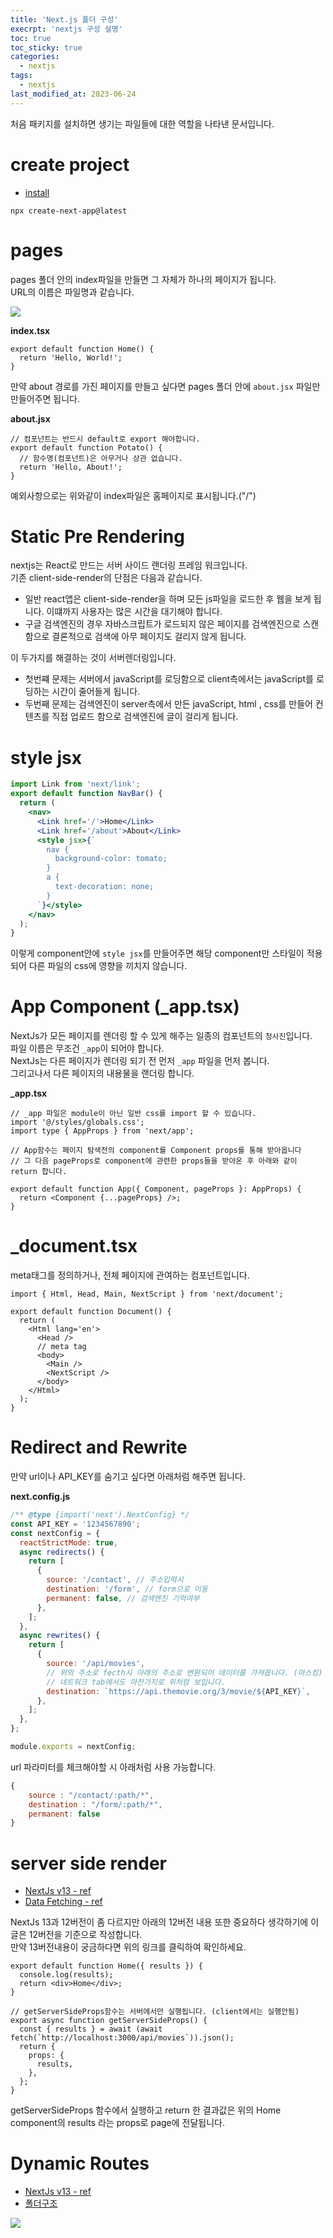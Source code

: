 ```yaml
---
title: 'Next.js 폴더 구성'
execrpt: 'nextjs 구성 설명'
toc: true
toc_sticky: true
categories:
  - nextjs
tags:
  - nextjs
last_modified_at: 2023-06-24
---
```


처음 패키지를 설치하면 생기는 파일들에 대한 역할을 나타낸 문서입니다.

# create project

- [install](https://nextjs.org/docs/getting-started/installation)

```
npx create-next-app@latest
```

# pages

pages 폴더 안의 index파일을 만들면 그 자체가 하나의 페이지가 됩니다.  
URL의 이름은 파일명과 같습니다.

![](https://github.com/jsdmas/tailwind-practice/assets/105098581/fbd0207f-2b03-4f5e-93c7-5f1dcc366c85)

**index.tsx**

```tsx
export default function Home() {
  return 'Hello, World!';
}
```

만약 about 경로를 가진 페이지를 만들고 싶다면 pages 폴더 안에 `about.jsx` 파일만 만들어주면 됩니다.

**about.jsx**

```tsx
// 컴포넌트는 반드시 default로 export 해야합니다.
export default function Potato() {
  // 함수명(컴포넌트)은 아무거나 상관 없습니다.
  return 'Hello, About!';
}
```

예외사항으로는 위와같이 index파일은 홈페이지로 표시됩니다.("/")

# Static Pre Rendering

nextjs는 React로 만드는 서버 사이드 랜더링 프레임 워크입니다.  
기존 client-side-render의 단점은 다음과 같습니다.

- 일반 react앱은 client-side-render을 하며 모든 js파일을 로드한 후 웹을 보게 됩니다. 이떄까지 사용자는 많은 시간을 대기해야 합니다.
- 구글 검색엔진의 경우 자바스크립트가 로드되지 않은 페이지를 검색엔진으로 스캔함으로 결론적으로 검색에 아무 페이지도 걸리지 않게 됩니다.

이 두가지를 해결하는 것이 서버렌더링입니다.

- 첫번쨰 문제는 서버에서 javaScript를 로딩함으로 client측에서는 javaScript를 로딩하는 시간이 줄어들게 됩니다.
- 두번째 문제는 검색엔진이 server측에서 만든 javaScript, html , css를 만들어 컨텐츠를 직접 업로드 함으로 검색엔진에 글이 걸리게 됩니다.

# style jsx

```jsx
import Link from 'next/link';
export default function NavBar() {
  return (
    <nav>
      <Link href='/'>Home</Link>
      <Link href='/about'>About</Link>
      <style jsx>{`
        nav {
          background-color: tomato;
        }
        a {
          text-decoration: none;
        }
      `}</style>
    </nav>
  );
}
```

이렇게 component안에 `style jsx`를 만들어주면 해당 component만 스타일이 적용되어 다른 파일의 css에 영향을 끼치지 않습니다.

# App Component (\_app.tsx)

NextJs가 모든 페이지를 렌더링 할 수 있게 해주는 일종의 컴포넌트의 `청사진`입니다.  
파일 이름은 무조건 `_app`이 되어야 합니다.  
NextJs는 다른 페이지가 렌더링 되기 전 먼저 `_app` 파일을 먼저 봅니다.  
그리고나서 다른 페이지의 내용물을 랜더링 합니다.

**\_app.tsx**

```tsx
// _app 파일은 module이 아닌 일반 css를 import 할 수 있습니다.
import '@/styles/globals.css';
import type { AppProps } from 'next/app';

// App함수는 페이지 탐색전의 component를 Component props를 통해 받아옵니다
// 그 다음 pageProps로 component에 관련한 props들을 받아온 후 아래와 같이 return 합니다.

export default function App({ Component, pageProps }: AppProps) {
  return <Component {...pageProps} />;
}
```

# \_document.tsx

meta태그를 정의하거나, 전체 페이지에 관여하는 컴포넌트입니다.

```tsx
import { Html, Head, Main, NextScript } from 'next/document';

export default function Document() {
  return (
    <Html lang='en'>
      <Head />
      // meta tag
      <body>
        <Main />
        <NextScript />
      </body>
    </Html>
  );
}
```

# Redirect and Rewrite

만약 url이나 API_KEY를 숨기고 싶다면 아래처럼 해주면 됩니다.

**next.config.js**

```js
/** @type {import('next').NextConfig} */
const API_KEY = '1234567890';
const nextConfig = {
  reactStrictMode: true,
  async redirects() {
    return [
      {
        source: '/contact', // 주소입력시
        destination: '/form', // form으로 이동
        permanent: false, // 검색엔진 기억여부
      },
    ];
  },
  async rewrites() {
    return [
      {
        source: '/api/movies',
        // 위의 주소로 fecth시 아래의 주소로 변환되어 데이터를 가져옵니다. (마스킹)
        // 네트워크 tab에서도 마찬가지로 위처럼 보입니다.
        destination: `https://api.themovie.org/3/movie/${API_KEY}`,
      },
    ];
  },
};

module.exports = nextConfig;
```

url 파라미터를 체크해야할 시 아래처럼 사용 가능합니다.

```js
{
    source : "/contact/:path/*",
    destination : "/form/:path/*",
    permanent: false
}
```

# server side render

- [NextJs v13 - ref](https://nextjs.org/docs/app/building-your-application/data-fetching/fetching)
- [Data Fetching - ref](https://ahnanne.tistory.com/92)

NextJs 13과 12버전이 좀 다르지만 아래의 12버전 내용 또한 중요하다 생각하기에 이 글은 12버전을 기준으로 작성합니다.  
만약 13버전내용이 궁금하다면 위의 링크를 클릭하여 확인하세요.

```tsx
export default function Home({ results }) {
  console.log(results);
  return <div>Home</div>;
}

// getServerSideProps함수는 서버에서만 실행됩니다. (client에서는 실행안됨)
export async function getServerSideProps() {
  const { results } = await (await fetch(`http://localhost:3000/api/movies`)).json();
  return {
    props: {
      results,
    },
  };
}
```

getServerSideProps 함수에서 실행하고 return 한 결과값은 위의 Home component의 results 라는 props로 page에 전달됩니다.

# Dynamic Routes

- [NextJs v13 - ref](https://nextjs.org/docs/app/building-your-application/routing/dynamic-routes)
- [폴더구조](https://velog.io/@jay/Next.js-13-master-course-routing)

![](https://github.com/jsdmas/tailwind-practice/assets/105098581/fcafe0ed-0f2d-4ffc-97d2-60eb3443065b)
